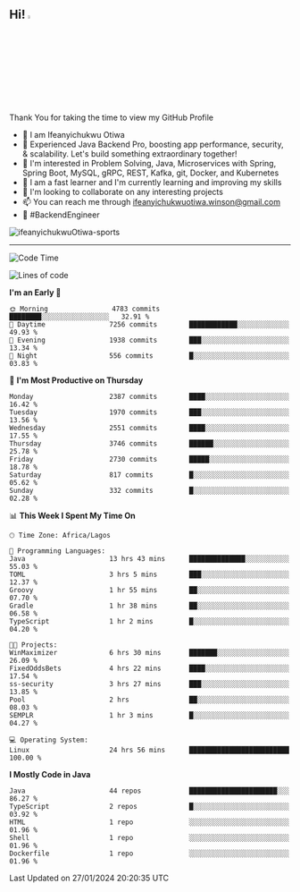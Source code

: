 <!-- BLOG-POST-LIST:START --><!-- BLOG-POST-LIST:END -->

## Hi! <img src="https://media.giphy.com/media/hvRJCLFzcasrR4ia7z/giphy.gif" width="4%"> 

Thank You for taking the time to view my GitHub Profile

- 👋 I am Ifeanyichukwu Otiwa
- 🚀 Experienced Java Backend Pro, boosting app performance, security, & scalability. Let's build something extraordinary together!
- 👀 I'm interested in Problem Solving, Java, Microservices with Spring, Spring Boot, MySQL, gRPC, REST, Kafka, git, Docker, and Kubernetes
- 🌱 I am a fast learner and I'm currently learning and improving my skills
- 💞️ I'm looking to collaborate on any interesting projects
- 📫 You can reach me through ifeanyichukwuotiwa.winson@gmail.com
- 🚀 #BackendEngineer

<p align="left" marginTop="10px"> <img src="https://komarev.com/ghpvc/?username=ifeanyichukwuOtiwa-sports&label=Profile%20views&color=0e75b6&style=for-the-badge" alt="ifeanyichukwuOtiwa-sports" /> </p>

***

<!--START_SECTION:waka-->
![Code Time](http://img.shields.io/badge/Code%20Time-2%2C170%20hrs%2048%20mins-blue)

![Lines of code](https://img.shields.io/badge/From%20Hello%20World%20I%27ve%20Written-4.9%20million%20lines%20of%20code-blue)

**I'm an Early 🐤** 

```text
🌞 Morning                4783 commits        ████████░░░░░░░░░░░░░░░░░   32.91 % 
🌆 Daytime                7256 commits        ████████████░░░░░░░░░░░░░   49.93 % 
🌃 Evening                1938 commits        ███░░░░░░░░░░░░░░░░░░░░░░   13.34 % 
🌙 Night                  556 commits         █░░░░░░░░░░░░░░░░░░░░░░░░   03.83 % 
```
📅 **I'm Most Productive on Thursday** 

```text
Monday                   2387 commits        ████░░░░░░░░░░░░░░░░░░░░░   16.42 % 
Tuesday                  1970 commits        ███░░░░░░░░░░░░░░░░░░░░░░   13.56 % 
Wednesday                2551 commits        ████░░░░░░░░░░░░░░░░░░░░░   17.55 % 
Thursday                 3746 commits        ██████░░░░░░░░░░░░░░░░░░░   25.78 % 
Friday                   2730 commits        █████░░░░░░░░░░░░░░░░░░░░   18.78 % 
Saturday                 817 commits         █░░░░░░░░░░░░░░░░░░░░░░░░   05.62 % 
Sunday                   332 commits         █░░░░░░░░░░░░░░░░░░░░░░░░   02.28 % 
```


📊 **This Week I Spent My Time On** 

```text
🕑︎ Time Zone: Africa/Lagos

💬 Programming Languages: 
Java                     13 hrs 43 mins      ██████████████░░░░░░░░░░░   55.03 % 
TOML                     3 hrs 5 mins        ███░░░░░░░░░░░░░░░░░░░░░░   12.37 % 
Groovy                   1 hr 55 mins        ██░░░░░░░░░░░░░░░░░░░░░░░   07.70 % 
Gradle                   1 hr 38 mins        ██░░░░░░░░░░░░░░░░░░░░░░░   06.58 % 
TypeScript               1 hr 2 mins         █░░░░░░░░░░░░░░░░░░░░░░░░   04.20 % 

🐱‍💻 Projects: 
WinMaximizer             6 hrs 30 mins       ███████░░░░░░░░░░░░░░░░░░   26.09 % 
FixedOddsBets            4 hrs 22 mins       ████░░░░░░░░░░░░░░░░░░░░░   17.54 % 
ss-security              3 hrs 27 mins       ███░░░░░░░░░░░░░░░░░░░░░░   13.85 % 
Pool                     2 hrs               ██░░░░░░░░░░░░░░░░░░░░░░░   08.03 % 
SEMPLR                   1 hr 3 mins         █░░░░░░░░░░░░░░░░░░░░░░░░   04.27 % 

💻 Operating System: 
Linux                    24 hrs 56 mins      █████████████████████████   100.00 % 
```

**I Mostly Code in Java** 

```text
Java                     44 repos            ██████████████████████░░░   86.27 % 
TypeScript               2 repos             █░░░░░░░░░░░░░░░░░░░░░░░░   03.92 % 
HTML                     1 repo              ░░░░░░░░░░░░░░░░░░░░░░░░░   01.96 % 
Shell                    1 repo              ░░░░░░░░░░░░░░░░░░░░░░░░░   01.96 % 
Dockerfile               1 repo              ░░░░░░░░░░░░░░░░░░░░░░░░░   01.96 % 
```




 Last Updated on 27/01/2024 20:20:35 UTC
<!--END_SECTION:waka-->

<!--
<p align="center">
![trophy](https://github-profile-trophy.vercel.app/?username=ifeanyichukwuOtiwa-sports&theme=onedark) (https://github.com/ryo-ma/github-profile-trophy)
</p>
-->

<!---
ifeanyi-otiwa/ifeanyi-otiwa is a ✨ special ✨ repository because its `README.md` (this file) appears on your GitHub profile.
You can click the Preview link to take a look at your changes.
--->
